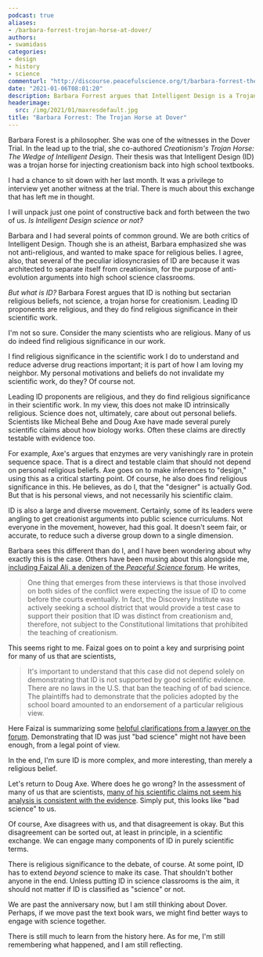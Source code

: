```yaml
---
podcast: true
aliases:
- /barbara-forrest-trojan-horse-at-dover/
authors:
- swamidass
categories:
- design
- history
- science
commenturl: "http://discourse.peacefulscience.org/t/barbara-forrest-the-trojan-horse-at-dover/12774"
date: "2021-01-06T08:01:20"
description: Barbara Forrest argues that Intelligent Design is a Trojan Horse, just a rehash of creationism. Is this really true? I'm not so sure.
headerimage:
  src: /img/2021/01/maxresdefault.jpg
title: "Barbara Forrest: The Trojan Horse at Dover"
---
```


Barbara Forest is a philosopher. She was one of the witnesses in the Dover Trial. In the lead up to the trial, she co-authored *Creationism's Trojan Horse: The Wedge of Intelligent Design*. Their thesis was that Intelligent Design (ID) was a trojan horse for injecting creationism back into high school textbooks.

I had a chance to sit down with her last month. It was a privilege to interview yet another witness at the trial. There is much about this exchange that has left me in thought.

I will unpack just one point of constructive back and forth between the two of us. *Is Intelligent Design science or not?*

Barbara and I had several points of common ground. We are both critics of Intelligent Design. Though she is an atheist, Barbara emphasized she was not anti-religious, and wanted to make space for religious belies. I agree, also, that several of the peculiar idiosyncrasies of ID are because it was architected to separate itself from creationism, for the purpose of anti-evolution arguments into high school science classrooms.

*But what is ID?* Barbara Forest argues that ID is nothing but sectarian religious beliefs, not science, a trojan horse for creationism. Leading ID proponents are religious, and they do find religious significance in their scientific work.

I'm not so sure. Consider the many scientists who are religious. Many of us do indeed find religious significance in our work.

I find religious significance in the scientific work I do to understand and reduce adverse drug reactions important; it is part of how I am loving my neighbor. My personal motivations and beliefs do not invalidate my scientific work, do they? Of course not.

Leading ID proponents are religious, and they do find religious significance in their scientific work. In my view, this does not make ID intrinsically religious. Science does not, ultimately, care about out personal beliefs. Scientists like Micheal Behe and Doug Axe have made several purely scientific claims about how biology works. Often these claims are directly testable with evidence too.

For example, Axe's argues that enzymes are very vanishingly rare in protein sequence space. That is a direct and testable claim that should not depend on personal religious beliefs. Axe goes on to make inferences to "design," using this as a critical starting point. Of course, he also does find religious significance in this. He believes, as do I, that the "designer" is actually God. But that is his personal views, and not necessarily his scientific claim.

ID is also a large and diverse movement. Certainly, some of its leaders were angling to get creationist arguments into public science curriculums. Not everyone in the movement, however, had this goal. It doesn't seem fair, or accurate, to reduce such a diverse group down to a single dimension.

Barbara sees this different than do I, and I have been wondering about why exactly this is the case. Others have been musing about this alongside me, [including Faizal Ali, a denizen of the *Peaceful Science* forum](https://betterrightthanhappy.com/ken-miller-genie-scott-barbara-forrest-15-years-after-dover/). He writes,

> One thing that emerges from these interviews is that those involved on both sides of the conflict were expecting the issue of ID to come before the courts eventually. In fact, the Discovery Institute was actively seeking a school district that would provide a test case to support their position that ID was distinct from creationism and, therefore, not subject to the Constitutional limitations that prohibited the teaching of creationism.

This seems right to me. Faizal goes on to point a key and surprising point for many of us that are scientists,

> It's important to understand that this case did not depend solely on demonstrating that ID is not supported by good scientific evidence. There are no laws in the U.S. that ban the teaching of of bad science. The plaintiffs had to demonstrate that the policies adopted by the school board amounted to an endorsement of a particular religious view.

Here Faizal is summarizing some [helpful clarifications from a lawyer on the forum](https://discourse.peacefulscience.org/t/kitzmiller-the-universe-and-everything/9427). Demonstrating that ID was just "bad science" might not have been enough, from a legal point of view.

In the end, I'm sure ID is more complex, and more interesting, than merely a religious belief.

Let's return to Doug Axe. Where does he go wrong? In the assessment of many of us that are scientists, [many of his scientific claims not seem his analysis is consistent with the evidence](https://discourse.peacefulscience.org/t/beta-lactamase-antibody-enzymes-and-sequence-space/4271). Simply put, this looks like "bad science" to us.

Of course, Axe disagrees with us, and that disagreement is okay. But this disagreement can be sorted out, at least in principle, in a scientific exchange. We can engage many components of ID in purely scientific terms.

There is religious significance to the debate, of course. At some point, ID has to extend *beyond* science to make its case. That shouldn't bother anyone in the end. Unless putting ID in science classrooms is the aim, it should not matter if ID is classified as "science" or not.

We are past the anniversary now, but I am still thinking about Dover. Perhaps, if we move past the text book wars, we might find better ways to engage with science together.

There is still much to learn from the history here. As for me, I'm still remembering what happened, and I am still reflecting.

